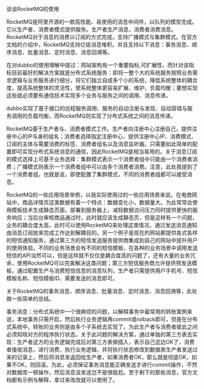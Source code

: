 谈谈RocketMQ的使用

​	RocketMQ是阿里开源的一款高性能、易使用的消息中间件，以队列的模型完成。它以生产者、消费者模式提供服务。生产者生产消息，消费者消费消息。RocketMQ对于消息的消费以订阅的方式完成，支持广播模式与集群模式。在官方文档的介绍中，RocketMQ支持亿级消息堆积。并且支持以下消息：事务消息、顺序消息、批量消息、定时消息、消息回溯等。

​	在对dubbo的使用理解中提过：网站架构有一个重要指标,可扩展性，而针对该指标目前最好的解决方案就是分布式系统服务：即将一整个大的系统服务按照业务需求逻辑与业务服务进行细分，将它们独立自成多个小的系统，降低系统整体的耦合度，提高系统整体的灵活性，使系统整体更容易扩展、维护、负载均衡；要想实现这些就必须要有通信技术实现多个业务与服务之间的调用、消息传递。

​	dubbo实现了基于接口的远程服务调用、服务的自动注册与发现、自动容错与服务调用的负载均衡，而RocketMQ则实现了分布式系统之间的消息传递。

​	RocketMQ基于生产者与、消费者模式工作。生产者向注册中心注册自己，提供注册中心的IP与身的组名；消费者选择指定注册中心，提供注册中心IP、消费模式、订阅的主体与需要消费的标签、消费者组名以及消息监听器。只需要如此简单的配置即可实现分布式系统消息的通信，因此RocketMQ是相当易用的。关于消息订阅的模式选择上可基于业务选择：集群模式表示一个消费者组中只能由一个消费者消费；广播模式则表示一个消费者组中可以由多个消费者消费。注意，此处我提到了一个消费者组，也就是说，即使配置了集群模式，不同的消费者组都可以接受消息。

​	RocketMQ的一些应用场景举例，以我实际使用过的一些应用场景来说。在电商网站中，商品详情页这类数据有着一个特点：数据变化小，数据量大。为此常常会使用模板技术生成静态页面，部署到服务器上，减轻数据访问压力同时提供更快的服务响应；当后台审核商品通过时，此时就应该生成静态页，但是这样有一个问题，业务的耦合度太高，此时可以使用RocketMQ来处理这类情况，通过发送消息通知由消息订阅放来完成工作达到解耦目的。另一个例子是现在的网站都提供各式各样的短信通知服务，通过第三方的短信发送服务提供商集成到自己的网站中提升用户的使用体验。不同的业务场景会有不同的短信模板，在各种的业务场景中调用发送短信的API当然可以，但是这样就不仅仅是耦合度高的问题了，还有大量的业务冗余，使用RocketMQ可以完美解决这类问题；第三方短信服务商允许提供预发送模板，通过配置生产与消费短信信息的消息队列，生产者只需提供用户手机号、短信模板名称、短信模板ID、需要发送的消息即可。

​	关于RocketMQ的事务消息、顺序消息、批量消息、定时消息、消息回溯等，此处做一些简单的总结。

​	事务消息：分布式系统中一个很麻烦的问题，以解释事务中最常用的转账案例来说，本地事务只需开启，然后执行业务逻辑再commit或rolback即可，但是在分布式系统中，转账的业务则是由多个子系统去实现了。为此生产者与消费者彼此之间必须知晓对方的程序执行状态。关于此问题的解决方案，通过单独的第三方表去实现：生产者这方的业务逻辑完成后对第三方表做插入，表示自己这边OK了，消费者接收消息，进行消费，执行业务逻辑，并将执行状态修改到数据表生产者发送过来的记录上，然后将消息发返回给生产者，如果消费者OK，那么就是彻底OK，如果不OK，则回滚。为此，必须保证事务消息能正确发送才进行commit操作，不然对数据库一顿操作，然后消息没发送岂不是很尴尬。至于剩下的那些消息，官方文档都有示例与解释，拿过来改改就可以使用了。